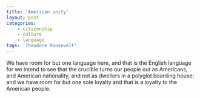 ```yaml
---
title: 'American unity'
layout: post
categories:
    - citizenship
    - culture
    - language
tags: 'Theodore Roosevelt'
---
```


We have room for but one language here, and that is the English language for we intend to see that the crucible turns our people out as Americans, and American nationality, and not as dwellers in a polyglot boarding house; and we have room for but one sole loyalty and that is a loyalty to the American people.